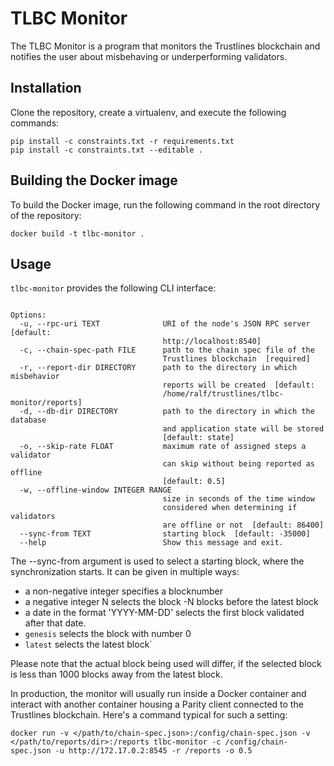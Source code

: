 # TLBC Monitor

The TLBC Monitor is a program that monitors the Trustlines blockchain and notifies the user about misbehaving or underperforming validators.

## Installation

Clone the repository, create a virtualenv, and execute the following commands:

```
pip install -c constraints.txt -r requirements.txt
pip install -c constraints.txt --editable .
```

## Building the Docker image

To build the Docker image, run the following command in the root directory of the repository:

```
docker build -t tlbc-monitor .
```

## Usage

`tlbc-monitor` provides the following CLI interface:

```Usage: tlbc-monitor [OPTIONS]

Options:
  -u, --rpc-uri TEXT              URI of the node's JSON RPC server  [default:
                                  http://localhost:8540]
  -c, --chain-spec-path FILE      path to the chain spec file of the
                                  Trustlines blockchain  [required]
  -r, --report-dir DIRECTORY      path to the directory in which misbehavior
                                  reports will be created  [default:
                                  /home/ralf/trustlines/tlbc-monitor/reports]
  -d, --db-dir DIRECTORY          path to the directory in which the database
                                  and application state will be stored
                                  [default: state]
  -o, --skip-rate FLOAT           maximum rate of assigned steps a validator
                                  can skip without being reported as offline
                                  [default: 0.5]
  -w, --offline-window INTEGER RANGE
                                  size in seconds of the time window
                                  considered when determining if validators
                                  are offline or not  [default: 86400]
  --sync-from TEXT                starting block  [default: -35000]
  --help                          Show this message and exit.
```

The --sync-from argument is used to select a starting block, where the
synchronization starts. It can be given in multiple ways:
- a non-negative integer specifies a blocknumber
- a negative integer N selects the block -N blocks before the latest block
- a date in the format 'YYYY-MM-DD' selects the first block validated after that date.
- `genesis` selects the block with number 0
- `latest` selects the latest block`

Please note that the actual block being used will differ, if the selected block
is less than 1000 blocks away from the latest block.

In production, the monitor will usually run inside a Docker container and interact with another container housing a Parity client connected to the Trustlines blockchain. Here's a command typical for such a setting:

```
docker run -v </path/to/chain-spec.json>:/config/chain-spec.json -v </path/to/reports/dir>:/reports tlbc-monitor -c /config/chain-spec.json -u http://172.17.0.2:8545 -r /reports -o 0.5
```
